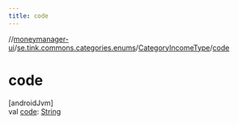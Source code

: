 ```yaml
---
title: code
---
```

//[moneymanager-ui](../../../index.html)/[se.tink.commons.categories.enums](../index.html)/[CategoryIncomeType](index.html)/[code](code.html)



# code



[androidJvm]\
val [code](code.html): [String](https://kotlinlang.org/api/latest/jvm/stdlib/kotlin/-string/index.html)




